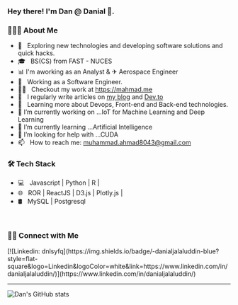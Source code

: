 <h3> Hey there! I'm Dan @ Danial 👋.</h3>

<h3> 👨🏻‍💻 About Me </h3>

- 🤔 &nbsp; Exploring new technologies and developing software solutions and quick hacks.
- 🎓 &nbsp; BS(CS) from FAST - NUCES
- 📊 I'm aworking as an Analyst & ✈ Aerospace Engineer 
- 💼 &nbsp; Working as a Software Engineer.
- 👨‍💻 &nbsp; Checkout my work at https://mahmad.me
- 📝 &nbsp; I regularly write articles on [my blog](https://mahmad.me/blog) and [Dev.to](https://dev.to/m_ahmad)
- 🌱 &nbsp; Learning more about Devops, Front-end and Back-end technologies.
- 🔭 I’m currently working on ...IoT for Machine Learning and Deep Learning
- 🌱 I’m currently learning ...Artificial Intelligence
- 🤔 I’m looking for help with ...CUDA
- 📫 &nbsp; How to reach me: muhammad.ahmad8043@gmail.com

<h3>🛠 Tech Stack</h3>

- 💻 &nbsp; Javascript | Python | R |
- 🌐 &nbsp; ROR | ReactJS | D3.js | Plotly.js |
- 🛢 &nbsp; MySQL | Postgresql




<br/>

<h3> 🤝🏻 Connect with Me </h3>
[![Linkedin: dnlsyfq](https://img.shields.io/badge/-danialjalaluddin-blue?style=flat-square&logo=Linkedin&logoColor=white&link=https://www.linkedin.com/in/danialjalaluddin/)](https://www.linkedin.com/in/danialjalaluddin/)

---
![Dan's GitHub stats](https://github-readme-stats.vercel.app/api?username=dnlsyfq&show_icons=true&count_private=true&theme=default)
